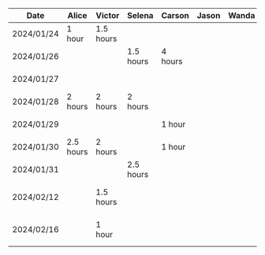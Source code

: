 | Date | Alice | Victor | Selena | Carson | Jason | Wanda | Task |
|------------|--------|--------|--------|--------|--------|--------|------|
| 2024/01/24 | 1 hour | 1.5 hours | | | | | Project Proposal |
| 2024/01/26 | | | 1.5 hours | 4 hours | | | Project Proposal |
| 2024/01/27 | | | |  | | | Project Proposal |
| 2024/01/28 | 2 hours | 2 hours | 2 hours | | | | Project Proposal |
| 2024/01/29 | | | | 1 hour | | | Project Proposal |
| 2024/01/30 | 2.5 hours | 2 hours | | 1 hour | | | Project Proposal |
| 2024/01/31 | | | 2.5 hours | | | | Project Proposal |
| 2024/02/12 | | 1.5 hours | | | | | Buddy Team's Evaluation |
| 2024/02/16 | | 1 hour | | | | | Buddy Team's Evaluation |
